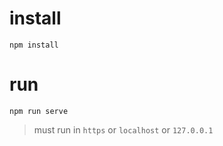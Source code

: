 # install
```shell
npm install
```

# run
```shell
npm run serve
```
> must run in `https` or `localhost` or `127.0.0.1`